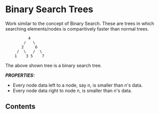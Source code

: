 # Binary Search Trees

Work similar to the concept of Binary Search. These are trees in which searching elements/nodes is comparitively faster than normal trees.

              4
            /   \
           2     6
         /  \   /  \
        1    3 5    7

The above shown tree is a binary search tree.

**_PROPERTIES:_**

- Every node data left to a node, say n, is smaller than n's data.
- Every node data right to node n, is smaller than n's data.

## Contents
